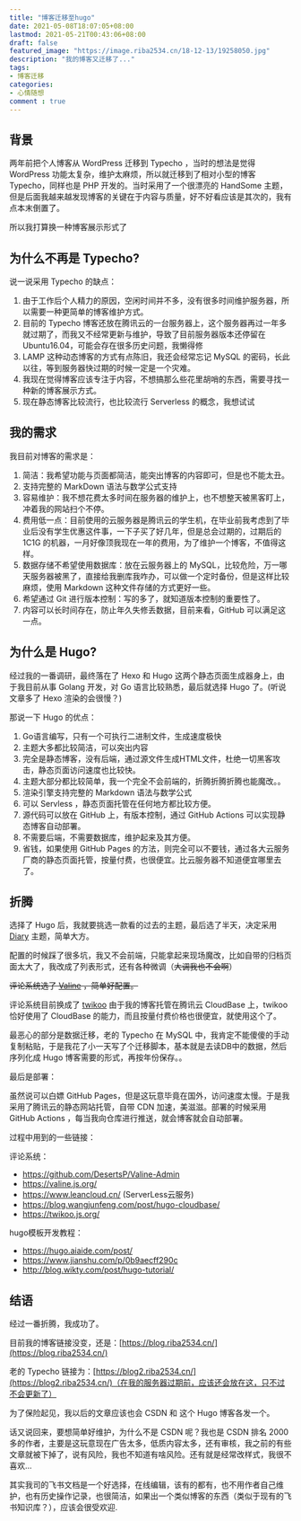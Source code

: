```yaml
---
title: "博客迁移至hugo"
date: 2021-05-08T18:07:05+08:00
lastmod: 2021-05-21T00:43:06+08:00
draft: false
featured_image: "https://image.riba2534.cn/18-12-13/19258050.jpg"
description: "我的博客又迁移了..."
tags:
- 博客迁移
categories:
- 心情随想
comment : true
---
```


## 背景

两年前把个人博客从 WordPress 迁移到 Typecho ，当时的想法是觉得 WordPress 功能太复杂，维护太麻烦，所以就迁移到了相对小型的博客 Typecho，同样也是 PHP 开发的。当时采用了一个很漂亮的 HandSome 主题，但是后面我越来越发现博客的关键在于内容与质量，好不好看应该是其次的，我有点本末倒置了。

所以我打算换一种博客展示形式了

## 为什么不再是 Typecho?

说一说采用 Typecho 的缺点：

1. 由于工作后个人精力的原因，空闲时间并不多，没有很多时间维护服务器，所以需要一种更简单的博客维护方式。
2. 目前的 Typecho 博客还放在腾讯云的一台服务器上，这个服务器再过一年多就过期了，而我又不经常更新与维护，导致了目前服务器版本还停留在 Ubuntu16.04，可能会存在很多历史问题，我懒得修
3. LAMP 这种动态博客的方式有点陈旧，我还会经常忘记 MySQL 的密码，长此以往，等到服务器快过期的时候一定是一个灾难。
4. 我现在觉得博客应该专注于内容，不想搞那么些花里胡哨的东西，需要寻找一种新的博客展示方式。
5. 现在静态博客比较流行，也比较流行 Serverless 的概念，我想试试

## 我的需求

我目前对博客的需求是：

1. 简洁：我希望功能与页面都简洁，能突出博客的内容即可，但是也不能太丑。
2. 支持完整的 MarkDown 语法与数学公式支持
3. 容易维护：我不想花费太多时间在服务器的维护上，也不想整天被黑客盯上，冲着我的网站扫个不停。
4. 费用低一点：目前使用的云服务器是腾讯云的学生机，在毕业前我考虑到了毕业后没有学生优惠这件事，一下子买了好几年，但是总会过期的，过期后的 1C1G 的机器，一月好像顶我现在一年的费用，为了维护一个博客，不值得这样。
5. 数据存储不希望使用数据库：放在云服务器上的 MySQL，比较危险，万一哪天服务器被黑了，直接给我删库我咋办，可以做一个定时备份，但是这样比较麻烦，使用 Markdown 这种文件存储的方式更好一些。
6. 希望通过 Git 进行版本控制：写的多了，就知道版本控制的重要性了。
7. 内容可以长时间存在，防止年久失修丢数据，目前来看，GitHub 可以满足这一点。

## 为什么是 Hugo?

经过我的一番调研，最终落在了 Hexo 和 Hugo 这两个静态页面生成器身上，由于我目前从事 Golang 开发，对 Go 语言比较熟悉，最后就选择 Hugo 了。(听说文章多了 Hexo 渲染的会很慢？)

那说一下 Hugo 的优点：

1. Go语言编写，只有一个可执行二进制文件，生成速度极快
2. 主题大多都比较简洁，可以突出内容
3. 完全是静态博客，没有后端，通过源文件生成HTML文件，杜绝一切黑客攻击，静态页面访问速度也比较快。
4. 主题大部分都比较简单，我一个完全不会前端的，折腾折腾折腾也能魔改。。
5. 渲染引擎支持完整的 Markdown 语法与数学公式
6. 可以 Servless ，静态页面托管在任何地方都比较方便。
7. 源代码可以放在 GitHub 上，有版本控制，通过 GitHub Actions 可以实现静态博客自动部署。
8. 不需要后端，不需要数据库，维护起来及其方便。
9. 省钱，如果使用 GitHub Pages 的方法，则完全可以不要钱，通过各大云服务厂商的静态页面托管，按量付费，也很便宜。比云服务器不知道便宜哪里去了。

## 折腾

选择了 Hugo 后，我就要挑选一款看的过去的主题，最后选了半天，决定采用 [Diary](https://github.com/AmazingRise/hugo-theme-diary) 主题，简单大方。

配置的时候踩了很多坑，我又不会前端，只能拿起来现场魔改，比如自带的归档页面太大了，我改成了列表形式，还有各种微调（~~大调我也不会啊~~）

~~评论系统选了 [Valine](https://valine.js.org/) ，简单好配置。~~

评论系统目前换成了 [twikoo](https://twikoo.js.org/) 由于我的博客托管在腾讯云 CloudBase 上，twikoo 恰好使用了 CloudBase 的能力，而且按量付费价格也很便宜，就使用这个了。

最恶心的部分是数据迁移，老的 Typecho 在 MySQL 中，我肯定不能傻傻的手动复制粘贴，于是我花了小一天写了个迁移脚本，基本就是去读DB中的数据，然后序列化成 Hugo 博客需要的形式，再按年份保存。。

最后是部署：

虽然说可以白嫖 GitHub Pages，但是这玩意毕竟在国外，访问速度太慢。于是我采用了腾讯云的静态网站托管，自带 CDN 加速，美滋滋。部署的时候采用 GitHub Actions ，每当我向仓库进行推送，就会博客就会自动部署。

过程中用到的一些链接：

评论系统：

- https://github.com/DesertsP/Valine-Admin
- https://valine.js.org/
- https://www.leancloud.cn/ (ServerLess云服务)
- https://blog.wangjunfeng.com/post/hugo-cloudbase/
- https://twikoo.js.org/

hugo模板开发教程：

- https://hugo.aiaide.com/post/
- https://www.jianshu.com/p/0b9aecff290c
- http://blog.wikty.com/post/hugo-tutorial/

## 结语

经过一番折腾，我成功了。

目前我的博客链接没变，还是：[https://blog.riba2534.cn/](https://blog.riba2534.cn/)

老的 Typecho 链接为：[https://blog2.riba2534.cn/](https://blog2.riba2534.cn/)（在我的服务器过期前，应该还会放在这，只不过不会更新了）

为了保险起见，我以后的文章应该也会 CSDN 和 这个 Hugo 博客各发一个。

话又说回来，要想简单好维护，为什么不是 CSDN 呢？我也是 CSDN 排名 2000 多的作者，主要是这玩意现在广告太多，低质内容太多，还有审核，我之前的有些文章就被下掉了，说有风险，我也不知道有啥风险。还有就是经常改样式，我很不喜欢...

其实我司的飞书文档是一个好选择，在线编辑，该有的都有，也不用作者自己维护，也有历史操作记录，也很简洁，如果出一个类似博客的东西（类似于现有的飞书知识库？），应该会很受欢迎.